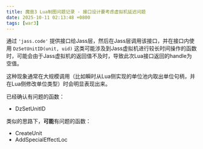 ```yaml
---
title: 魔兽3 Lua制图问题记录 - 接口设计要考虑虚拟机延迟问题
date: 2025-10-11 02:13:48 +0800
tags: [war3]
---
```


通过 `'jass.code'` 提供接口给Jass层，然后在Jass层调用该接口，并在接口内使用 `DzSetUnitID(unit, uid)` 这类可能涉及到Jass虚拟机进行较长时间操作的函数时，可能会由于Jass虚拟机的返回值不及时，导致此次Lua接口返回的handle为空值。

这种现象通常在大规模调用（比如瞬时从Lua侧实现的单位池内取出单位句柄，并在Lua侧修改单位类型）时会明显表现出来。

已经确认有问题的函数：

* DzSetUnitID

类似的思路下，**可能**有问题的函数：

* CreateUnit
* AddSpecialEffectLoc
